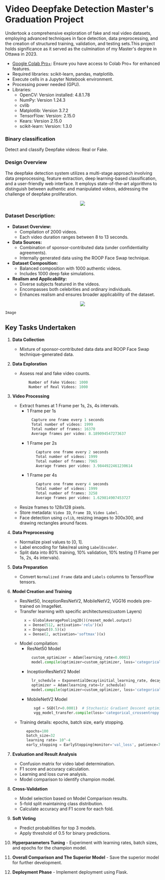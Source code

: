 # **Video Deepfake Detection Master's Graduation Project**
Undertook a comprehensive exploration of fake and real video datasets, employing advanced techniques in face detection, data preprocessing, and the creation of structured training, validation, and testing sets.This project holds significance as it served as the culmination of my Master's degree in Ottawa in 2023.

- [Google Colab Pro+](https://colab.google/): Ensure you have access to Colab Pro+ for enhanced features.
- Required libraries: scikit-learn, pandas, matplotlib.
- Execute cells in a Jupyter Notebook environment.
- Processing power needed (GPU).
- Libraries:
   + OpenCV: Version installed: 4.8.1.78
   + NumPy: Version 1.24.3
   + cvlib
   + Matplotlib: Version 3.7.2
   + TensorFlow: Version: 2.15.0
   + Kears: Version 2.15.0
   + scikit-learn: Version: 1.3.0	

### **Binary classification**
Detect and classify Deepfake videos: Real or Fake.

### **Design Overview**
The deepfake detection system utilizes a multi-stage approach involving data preprocessing, feature extraction, deep learning-based classification, and a user-friendly web interface. It employs state-of-the-art algorithms to distinguish between authentic and manipulated videos, addressing the challenge of deepfake proliferation.
 <p align="center">
   <img src="https://github.com/RimTouny/Video-Deepfake-Detection-Masters-Graduation-Project/assets/48333870/c1a6a0f7-4e95-4e55-bc09-3b43d6e4426b">
 </p>
 
### Dataset Description:
 - **Dataset Overview:**
   - Compilation of 2000 videos.
   - Each video duration ranges between 8 to 13 seconds.
 - **Data Sources:**
   - Combination of sponsor-contributed data (under confidentiality agreements).
   - Internally generated data using the ROOP Face Swap technique.
 - **Dataset Composition:**
   - Balanced composition with 1000 authentic videos.
   - Includes 1000 deep fake simulations.
 - **Realism and Applicability:**
   - Diverse subjects featured in the videos.
   - Encompasses both celebrities and ordinary individuals.
   - Enhances realism and ensures broader applicability of the dataset.
 <p align="center">
   <img src="https://github.com/RimTouny/Video-Deepfake-Detection-Masters-Graduation-Project/assets/48333870/8f763783-3603-478d-9430-2bbf656ef734">
 </p>
 
`Image` 
## **Key Tasks Undertaken**    
   1. **Data Collection**
      - Mixture of sponsor-contributed data data and ROOP Face Swap technique-generated data.
     
   2. **Data Exploration**
      - Assess real and fake video counts.
        ```python
            Number of Fake Videos: 1000
            Number of Real Videos: 1000
         ```
   3. **Video Processing**
      - Extract frames at 1 Frame per 1s, 2s, 4s intervals.
        + 1 Frame per 1s
          ```python
            Capture one frame every 1 seconds
            Total number of videos: 1999
            Total number of frames: 16370
            Average frames per video: 8.189094547273637
          ```
         + 1 Frame per 2s
           ```python
               Capture one frame every 2 seconds
               Total number of videos: 1999
               Total number of frames: 7965
               Average frames per video: 3.9844922461230614
           ```
         + 1 Frame per 4s
           ```python
               Capture one frame every 4 seconds
               Total number of videos: 1999
               Total number of frames: 3258
               Average frames per video: 1.629814907453727
            ```
      - Resize frames to 128x128 pixels.
      - Store metadata: `Video ID`, `Frame ID`, `Video Label`.
      - Face detection using `cvlib`, resizing images to 300x300, and drawing rectangles around faces.
   
   4. **Data Preprocessing**
      - Normalize pixel values to [0, 1].
      - Label encoding for fake/real using `LabelEncoder`.
      - Split data into 80% training, 10% validation, 10% testing (1 Frame per 1s, 2s, 4s intervals).
   
   5. **Data Preparation**
      - Convert `Normalized Frame` data and `Labels` columns to TensorFlow tensors.

   6. **Model Creation and Training**
      - ResNet50, InceptionResNetV2, MobileNetV2, VGG16 models pre-trained on ImageNet.
      - Transfer learning with specific architectures(custom Layers)
        ```python
          x = GlobalAveragePooling2D()(resnet_model.output)
          x = Dense(512, activation='relu')(x)
          x = Dropout(0.5)(x) 
          x = Dense(2, activation='softmax')(x)
        ```
      - Model compilation:
        + ResNet50 Model
           ```python
             custom_optimizer = Adam(learning_rate=0.0001)   
             model.compile(optimizer=custom_optimizer, loss='categorical_crossentropy', metrics=['accuracy'])
           ```
        + InceptionResNetV2 Model
           ```python
             lr_schedule = ExponentialDecay(initial_learning_rate, decay_steps=100000, decay_rate=0.96, staircase=True)
             optimizer = Adam(learning_rate=lr_schedule)
             model.compile(optimizer=custom_optimizer, loss='categorical_crossentropy', metrics=['accuracy'])
           ```
        + MobileNetV2 Model
          ```python
             sgd = SGD(lr=0.0001)  # Stochastic Gradient Descent optimizer with a specific learning rate
             vgg_model_transfer.compile(loss='categorical_crossentropy', optimizer=sgd, metrics=['accuracy'])  # Compile the model

          ```
      - Training details: epochs, batch size, early stopping.
        ```python
           epochs=100
           batch_size=32
           learning rate= 10^-4
           early_stopping = EarlyStopping(monitor='val_loss', patience=7, restore_best_weights=True)
        ```

   
   7. **Evaluation and Result Analysis**
      - Confusion matrix for video label determination.
      - F1 score and accuracy calculation.
      - Learning and loss curve analysis.
      - Model comparison to identify champion model.
   
   8. **Cross-Validation**
      - Model selection based on Model Comparison results.
      - 5-fold split maintaining class distribution.
      - Calculate accuracy and F1 score for each fold.
   
   9. **Soft Voting**
      - Predict probabilities for top 3 models.
      - Apply threshold of 0.5 for binary predictions.
   
   10. **Hyperparameters Tuning**
      - Experiment with learning rates, batch sizes, and epochs for the champion model.
   
   11. **Overall Comparison and The Superior Model**
      - Save the superior model for further development.
   
   12. **Deployment Phase**
      - Implement deployment using Flask.
